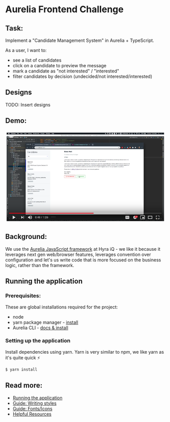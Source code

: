 # Aurelia Frontend Challenge

## Task:

Implement a "Candidate Management System" in Aurelia + TypeScript.

As a user, I want to:

* see a list of candidates
* click on a candidate to preview the message
* mark a candidate as "not interested" / "interested"
* filter candidates by decision (undecided/not interested/interested) 

## Designs

TODO: Insert designs

## Demo:

[![Thistle Demo](./docs/images/video.png)](http://www.youtube.com/watch?v=maH0W3cLgko)

## Background:

We use the [Aurelia JavaScript framework](https://aurelia.io/) at Hyra iQ - we like it because it leverages next gen
web/browser features, leverages convention over configuration and let's us write code that is more focused on the business
logic, rather than the framework.

## Running the application

### Prerequisites:

These are global installations required for the project:

* node
* yarn package manager - [install](https://yarnpkg.com/en/docs/install)
* Aurelia CLI - [docs & install](https://aurelia.io/docs/build-systems/aurelia-cli/)

### Setting up the application

Install dependencies using yarn. Yarn is very similar to npm, we like yarn as it's quite quick ⚡️

```bash
$ yarn install
```

## Read more:

* [Running the application](docs/running-the-application.md)
* [Guide: Writing styles](docs/guide-styles.md)
* [Guide: Fonts/Icons](docs/guide-fonts-icons.md)
* [Helpful Resources](docs/helpful-resources.md)
